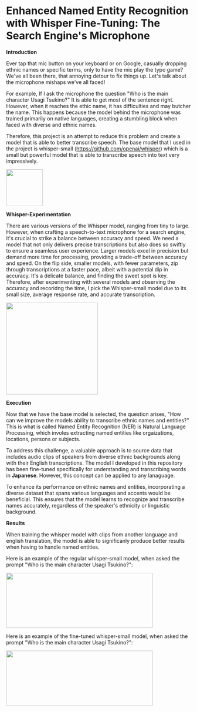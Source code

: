# Enhanced Named Entity Recognition with Whisper Fine-Tuning: The Search Engine's Microphone

**Introduction**

Ever tap that mic button on your keyboard or on Google, casually dropping ethnic names or specific terms, only to have the mic play the typo game? We've all been there, that annoying detour to fix things up. Let's talk about the microphone mishaps we've all faced!

For example, If I ask the microphone the question "Who is the main character Usagi Tsukino?" It is able to get most of the sentence right. However, when it reaches the ethic name, it has difficulties and may butcher the name. This happens because the model behind the microphone was trained primarily on native languages, creating a stumbling block when faced with diverse and ethnic names.

Therefore, this project is an attempt to reduce this problem and create a model that is able to better transcribe speech. The base model that I used in the project is whisper-small (https://github.com/openai/whisper) which is a small but powerful model that is able to transcribe speech into text very impressively.

<img src="https://github.com/srinath-dittakavi/SearchEngine-Microphone/assets/142838954/3507d005-4877-44e9-8e35-b40abffb24f6" width="100" height="100">


**Whisper-Experimentation**

There are various versions of the Whisper model, ranging from tiny to large. However, when crafting a speech-to-text microphone for a search engine, it's crucial to strike a balance between accuracy and speed. We need a model that not only delivers precise transcriptions but also does so swiftly to ensure a seamless user experience. Larger models excel in precision but demand more time for processing, providing a trade-off between accuracy and speed. On the flip side, smaller models, with fewer parameters, zip through transcriptions at a faster pace, albeit with a potential dip in accuracy. It's a delicate balance, and finding the sweet spot is key. Therefore, after experimenting with several models and observing the accuracy and recoridng the time, I pick the Whisper-small model due to its small size, average response rate, and accurate transcription.

<img src="https://www.assemblyai.com/blog/content/images/2022/09/Whisper-Inference-Time--CPU-.png" width="250" height="250">


**Execution**

Now that we have the base model is selected, the question arises, "How can we improve the models ability to transcribe ethnic names and entities?" This is what is called Named Entity Recognition (NER) is Natural Language Processing, which involes extracting named entities like orgaizations, locations, persons or subjects.

To address this challenge, a valuable approach is to source data that includes audio clips of speakers from diverse ethnic backgrounds along with their English transcriptions. The model I developed in this repository has been fine-tuned specifically for understanding and transcribing words in **Japanese**. However, this concept can be applied to any lanaguage.

To enhance its performance on ethnic names and entities, incorporating a diverse dataset that spans various languages and accents would be beneficial. This ensures that the model learns to recognize and transcribe names accurately, regardless of the speaker's ethnicity or linguistic background.

**Results**

When training the whisper model with clips from another language and english translation, the model is able to significanly produce better results when having to handle named entities.

Here is an example of the regular whisper-small model, when asked the prompt "Who is the main character Usagi Tsukino?":

<img src="https://github.com/srinath-dittakavi/SearchEngine-Microphone/assets/142838954/07ead148-10df-477e-9048-6b79ebc87f40" width="400" height="150">


Here is an example of the fine-tuned whisper-small model, when asked the prompt "Who is the main character Usagi Tsukino?":

<img src="https://github.com/srinath-dittakavi/SearchEngine-Microphone/assets/142838954/6dfd0a25-7af8-4295-ba46-3101b90ce082" width="400" height="150">






